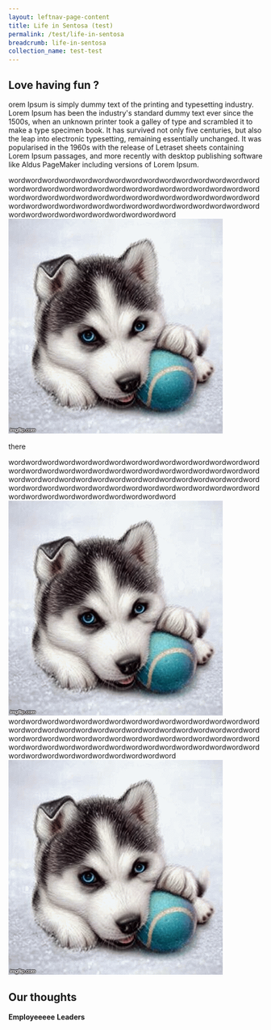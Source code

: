 ```yaml
---
layout: leftnav-page-content
title: Life in Sentosa (test)
permalink: /test/life-in-sentosa
breadcrumb: life-in-sentosa
collection_name: test-test
---
```

## Love having fun ?
orem Ipsum is simply dummy text of the printing and typesetting industry. Lorem Ipsum has been the industry's standard dummy text ever since the 1500s, when an unknown printer took a galley of type and scrambled it to make a type specimen book. It has survived not only five centuries, but also the leap into electronic typesetting, remaining essentially unchanged. It was popularised in the 1960s with the release of Letraset sheets containing Lorem Ipsum passages, and more recently with desktop publishing software like Aldus PageMaker including versions of Lorem Ipsum.  

<div class="grid-container">
  <div class="grid-item">
    wordwordwordwordwordwordwordwordwordwordwordwordwordwordwordwordwordwordwordwordwordwordwordwordwordwordwordwordwordwordwordwordwordwordwordwordwordwordwordwordwordwordwordwordwordwordwordwordwordwordwordwordwordwordwordwordwordwordwordwordwordwordwordwordwordwordwordwordwordword

  </div>
  <div class="image-text-container">
<img class="grid-image" src="images/test/testimage.gif" alt="Flowers in Chania"/>
<p class="image-text">there</p>
  </div>

  <div class="grid-item"> 
    wordwordwordwordwordwordwordwordwordwordwordwordwordwordwordwordwordwordwordwordwordwordwordwordwordwordwordwordwordwordwordwordwordwordwordwordwordwordwordwordwordwordwordwordwordwordwordwordwordwordwordwordwordwordwordwordwordwordwordwordwordwordwordwordwordwordwordwordwordword

  </div>
<img class="grid-image" src="images/test/testimage.gif" alt="Flowers in Chania"/>
  <div class="grid-item">
  wordwordwordwordwordwordwordwordwordwordwordwordwordwordwordwordwordwordwordwordwordwordwordwordwordwordwordwordwordwordwordwordwordwordwordwordwordwordwordwordwordwordwordwordwordwordwordwordwordwordwordwordwordwordwordwordwordwordwordwordwordwordwordwordwordwordwordwordwordword

  </div>
<img class="grid-image" src="images/test/testimage.gif" alt="Flowers in Chania"/>
</div>
  
## Our thoughts
  **Employeeeee**
  **Leaders**
  
